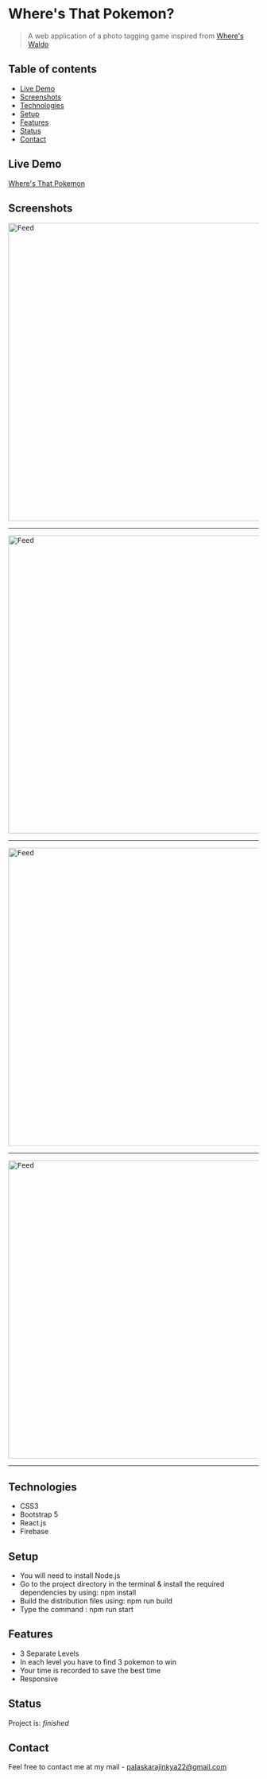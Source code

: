 # Where's That Pokemon?

> A web application of a photo tagging game inspired from [Where's Waldo](https://en.wikipedia.org/wiki/Where%27s_Waldo%3F_(video_game))

## Table of contents

- [Live Demo](#live-demo)
- [Screenshots](#screenshots)
- [Technologies](#technologies)
- [Setup](#setup)
- [Features](#features)
- [Status](#status)
- [Contact](#contact)

## Live Demo

[Where's That Pokemon](https://where-s-that-pokemon.web.app/)

## Screenshots

<kbd>
  <img src="https://github.com/Ajinkyap22/portfolio/blob/develop/src/images/Project%20thumbnails/Photo%20Tagging.jpg?raw=true" width="600" alt="Feed"  />
</kbd>

<hr/>

<kbd>
  <img src="https://github.com/Ajinkyap22/portfolio/blob/develop/src/images/Project%20screenshots/Where's%20that%20Pokemon/1.png?raw=true" width="600" alt="Feed"  />
</kbd>

<hr/>

<kbd>
  <img src="https://github.com/Ajinkyap22/portfolio/blob/develop/src/images/Project%20screenshots/Where's%20that%20Pokemon/2.png?raw=true" width="600" alt="Feed"  />
</kbd>

<hr/>

<kbd>
  <img src="https://github.com/Ajinkyap22/portfolio/blob/develop/src/images/Project%20screenshots/Where's%20that%20Pokemon/3.png?raw=true" width="600" alt="Feed"  />
</kbd>

<hr/>

## Technologies

- CSS3
- Bootstrap 5
- React.js
- Firebase

## Setup

* You will need to install Node.js
* Go to the project directory in the terminal & install the required dependencies by using: npm install
* Build the distribution files using: npm run build
* Type the command : npm run start


## Features

- 3 Separate Levels
- In each level you have to find 3 pokemon to win
- Your time is recorded to save the best time
- Responsive

## Status

Project is: _finished_

## Contact

Feel free to contact me at my mail - palaskarajinkya22@gmail.com
